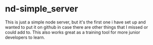 # nd-simple_server

This is just a simple node server, but it's the first one i have set up 
and wanted to put it on github in case there are other things that
I missed or could add to. This also works great as a training tool
for more junior developers to learn.


